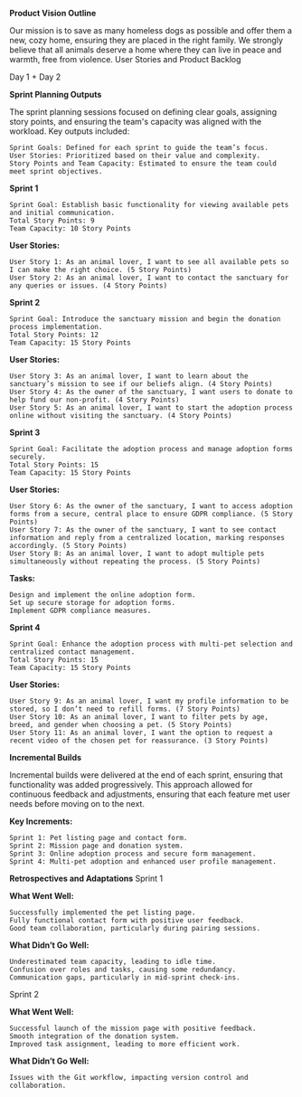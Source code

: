 **Product Vision Outline**

Our mission is to save as many homeless dogs as possible and offer them a new, cozy home, ensuring they are placed in the right family. We strongly believe that all animals deserve a home where they can live in peace and warmth, free from violence.
User Stories and Product Backlog

Day 1 + Day 2

**Sprint Planning Outputs**

The sprint planning sessions focused on defining clear goals, assigning story points, and ensuring the team's capacity was aligned with the workload. Key outputs included:

    Sprint Goals: Defined for each sprint to guide the team’s focus.
    User Stories: Prioritized based on their value and complexity.
    Story Points and Team Capacity: Estimated to ensure the team could meet sprint objectives.

**Sprint 1**

    Sprint Goal: Establish basic functionality for viewing available pets and initial communication.
    Total Story Points: 9
    Team Capacity: 10 Story Points

**User Stories:**

    User Story 1: As an animal lover, I want to see all available pets so I can make the right choice. (5 Story Points)
    User Story 2: As an animal lover, I want to contact the sanctuary for any queries or issues. (4 Story Points)

**Sprint 2**

    Sprint Goal: Introduce the sanctuary mission and begin the donation process implementation.
    Total Story Points: 12
    Team Capacity: 15 Story Points

**User Stories:**

    User Story 3: As an animal lover, I want to learn about the sanctuary’s mission to see if our beliefs align. (4 Story Points)
    User Story 4: As the owner of the sanctuary, I want users to donate to help fund our non-profit. (4 Story Points)
    User Story 5: As an animal lover, I want to start the adoption process online without visiting the sanctuary. (4 Story Points)

**Sprint 3**

    Sprint Goal: Facilitate the adoption process and manage adoption forms securely.
    Total Story Points: 15
    Team Capacity: 15 Story Points

**User Stories:**

    User Story 6: As the owner of the sanctuary, I want to access adoption forms from a secure, central place to ensure GDPR compliance. (5 Story Points)
    User Story 7: As the owner of the sanctuary, I want to see contact information and reply from a centralized location, marking responses accordingly. (5 Story Points)
    User Story 8: As an animal lover, I want to adopt multiple pets simultaneously without repeating the process. (5 Story Points)

**Tasks:**

    Design and implement the online adoption form.
    Set up secure storage for adoption forms.
    Implement GDPR compliance measures.

**Sprint 4**

    Sprint Goal: Enhance the adoption process with multi-pet selection and centralized contact management.
    Total Story Points: 15
    Team Capacity: 15 Story Points

**User Stories:**

    User Story 9: As an animal lover, I want my profile information to be stored, so I don’t need to refill forms. (7 Story Points)
    User Story 10: As an animal lover, I want to filter pets by age, breed, and gender when choosing a pet. (5 Story Points)
    User Story 11: As an animal lover, I want the option to request a recent video of the chosen pet for reassurance. (3 Story Points)

**Incremental Builds**

Incremental builds were delivered at the end of each sprint, ensuring that functionality was added progressively. This approach allowed for continuous feedback and adjustments, ensuring that each feature met user needs before moving on to the next.

**Key Increments:**

    Sprint 1: Pet listing page and contact form.
    Sprint 2: Mission page and donation system.
    Sprint 3: Online adoption process and secure form management.
    Sprint 4: Multi-pet adoption and enhanced user profile management.

**Retrospectives and Adaptations**
Sprint 1

**What Went Well:**

    Successfully implemented the pet listing page.
    Fully functional contact form with positive user feedback.
    Good team collaboration, particularly during pairing sessions.

**What Didn’t Go Well:**

    Underestimated team capacity, leading to idle time.
    Confusion over roles and tasks, causing some redundancy.
    Communication gaps, particularly in mid-sprint check-ins.

Sprint 2

**What Went Well:**

    Successful launch of the mission page with positive feedback.
    Smooth integration of the donation system.
    Improved task assignment, leading to more efficient work.

**What Didn’t Go Well:**

    Issues with the Git workflow, impacting version control and collaboration.
